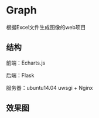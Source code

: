 # Graph

根据Excel文件生成图像的web项目

## 结构

前端：Echarts.js

后端：Flask

服务器：ubuntu14.04 uwsgi + Nginx

## 效果图

